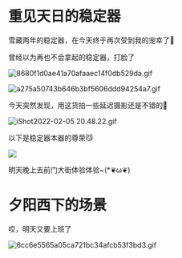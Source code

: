 # 重见天日的稳定器

雪藏两年的稳定器，在今天终于再次受到我的宠幸了🤗

曾经以为再也不会拿起的稳定器，打脸了

![8680f1d0ae41a70afaaec14f0db529da.gif](https://1.z.wiki/images/20220205/52b18a2ce0e94cdbb204fa11882210d5.gif)

![a275a50743b646b3bf5606ddd94254a7.gif](https://2.z.wiki/images/20220205/53cfdc8e5ef6431eb3d7d14daa72a253.gif)


今天突然发现，用这货拍一些延迟摄影还是不错的📸

![iShot2022-02-05 20.48.22.gif](https://3.z.wiki/images/20220205/b9eec1c7fb5d4bb68f02003114db3d62.gif)


以下是稳定器本器的尊荣😼

![](https://4.z.wiki/images/20220205/9911a2b6eba9417f9b41a7bdbbd8a98d.png)


明天晚上去前门大街体验体验~(*❦ω❦)


# 夕阳西下的场景

<VideoPlayer src="https://8.z.wiki/autoupload/2022-11-15/d738f36334cf4bebaf5a80c5e8126e39.asdfasdfasdf.mp4" />

<VideoPlayer src="https://fudongdong-statics.oss-cn-beijing.aliyuncs.com/autoupload/2022-11-15/79608fdb284e49a48989ae639e113198.the-setting-sun.mp4" />

哎，明天又要上班了

![6cc6e5565a05ca721bc34afcb53f3bd3.gif](https://1.z.wiki/images/20220206/33083f05267d4440a202ed8e74cae0fa.gif)
